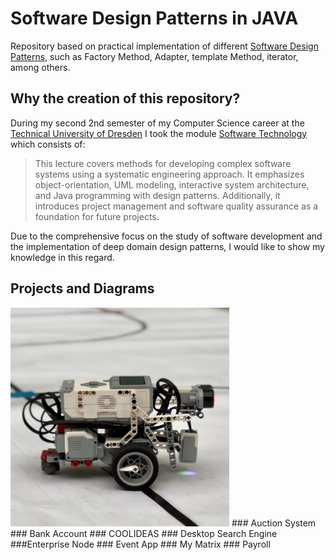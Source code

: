 # Software Design Patterns in JAVA
Repository based on practical implementation of different [Software Design Patterns](https://en.wikipedia.org/wiki/Software_design_pattern), such as Factory Method, Adapter, template Method, iterator, among others.

## Why the creation of this repository? 
During my second 2nd semester of my Computer Science career at the [Technical University of Dresden](https://tu-dresden.de/) I took the module [Software Technology](https://tu-dresden.de/ing/informatik/smt/st/studium/lehrveranstaltungen?subject=508&lang=de&leaf=2&embedding_id=47eddfa7c5a54ed5be49042aff35a31b) which consists of:
> This lecture covers methods for developing complex software systems using a systematic engineering approach. It emphasizes object-orientation, UML modeling, interactive system architecture, and Java programming with design patterns. Additionally, it introduces project management and software quality assurance as a foundation for future projects.

Due to the comprehensive focus on the study of software development and the implementation of deep domain design patterns, I would like to show my knowledge in this regard. 

## Projects and Diagrams
<img src="https://github.com/jorgepiconjr/robolab-robotics-lego/blob/0b6577e322f4edd692e49c8cfef9c001744c858d/Wrobot1.jpg" width="350" height="350"/> 
### Auction System
### Bank Account
### COOLIDEAS
### Desktop Search Engine
###Enterprise Node
### Event App
### My Matrix
### Payroll
